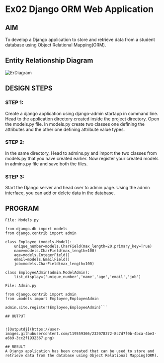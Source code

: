 # Ex02 Django ORM Web Application

## AIM
To develop a Django application to store and retrieve data from a student database using Object Relational Mapping(ORM).

## Entity Relationship Diagram

![ErDiagram](https://user-images.githubusercontent.com/119559366/232076998-5a3072df-440a-47f4-a930-f5c99e4b7cae.png)


## DESIGN STEPS

### STEP 1:
Create a django application using django-admin startapp <appname> in command line.
Head to the application directory created inside the project directory. Open the models.py file.
In models.py create two classes one defining the attributes and the other one defining attribute value types.
### STEP 2:
In the same directory, Head to admins.py and import the two classes from models.py that you have created earlier.
Now register your created models in admins.py file and save both the files.
### STEP 3:
Start the Django server and head over to admin page.
Using the admin interface, you can add or delete data in the database.

## PROGRAM
```
File: Models.py

from django.db import models
from django.contrib import admin

class Employee (models.Model):
    unique_number=models.CharField(max_length=20,primary_key=True)
    name=models.CharField(max_length=100)
    age=models.IntegerField()
    email=models.EmailField()
    job=models.CharField(max_length=100)

class EmployeeAdmin(admin.ModelAdmin):
    list_display=('unique_number','name','age','email','job')

File: Admin.py

from django.contrib import admin
from .models import Employee,EmployeeAdmin

admin.site.register(Employee,EmployeeAdmin)```

## OUTPUT


![Outputdj](https://user-images.githubusercontent.com/119559366/232078372-8c7d7f0b-4bca-4be3-a6b9-3cc2f1932367.png)

## RESULT
A Django application has been created that can be used to store and retrieve data from the database using Object Relational Mapping(ORM).
